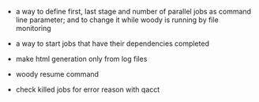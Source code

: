 - a way to define first, last stage and number of parallel jobs as command line parameter; and to change it while woody is running by file monitoring 
- a way to start jobs that have their dependencies completed

- make html generation only from log files
- woody resume command
- check killed jobs for error reason with qacct
